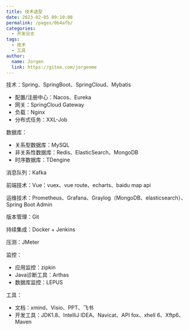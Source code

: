 ```yaml
---
title: 技术选型
date: 2023-02-05 09:10:08
permalink: /pages/0b4afb/
categories:
  - 开发日志
tags:
  - 技术
  - 工具
author: 
  name: Jorgen
  link: https://gitee.com/jorgenme
---
```

技术：Spring、SpringBoot、SpringCloud、Mybatis

- 配置/注册中心：Nacos、Eureka
- 网关：SpringCloud Gateway
- 负载：Nginx
- 分布式任务：XXL-Job


数据库：

- 关系型数据库：MySQL
- 非关系性数据库：Redis、ElasticSearch、MongoDB
- 时序数据库：TDengine

消息队列：Kafka

前端技术：Vue：vuex、vue route、echarts、baidu map api

运维技术：Prometheus、Grafana、Graylog（MongoDB、elasticsearch）、Spring Boot Admin

版本管理：Git

持续集成：Docker + Jenkins

压测：JMeter

监控：
- 应用监控：zipkin
- Java诊断工具：Arthas
- 数据库监控：LEPUS

工具：
- 文档：xmind、Visio、PPT、飞书
- 开发工具：JDK1.8、IntelliJ IDEA、Navicat、API fox、xhell 6、Xftp6、Maven
